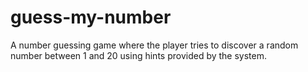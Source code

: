 # guess-my-number
A number guessing game where the player tries to discover a random number between 1 and 20 using hints provided by the system.
